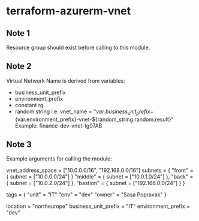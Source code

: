 # terraform-azurerm-vnet
Note 1
------ 
Resource group should exist before calling to this module.

Note 2 
------
Virtual Network Name is derived from variables:
- business_unit_prefix
- environment_prefix
- constant rg
- random string
i.e. vnet_name = "${var.business_unit_prefix}-${var.environment_prefix}-vnet-${random_string.random.result}"
Example: finance-dev-vnet-tg07AB


Note 3
------
Example arguments for calling the module:

vnet_address_space = ["10.0.0.0/16", "192.168.0.0/16"]
subnets = {
  "front"   = { subnet = ["10.0.0.0/24"] }
  "middle"  = { subnet = ["10.0.1.0/24"] },
  "back"    = { subnet = ["10.0.2.0/24"] },
  "bastion" = { subnet = ["192.168.0.0/24"] }
}

tags = {
      "unit"  = "IT"
      "env"   = "dev"
      "owner" = "Sasa Popravak"
    }

location = "northeurope"
business_unit_prefix = "IT"
environment_prefix = "dev"

